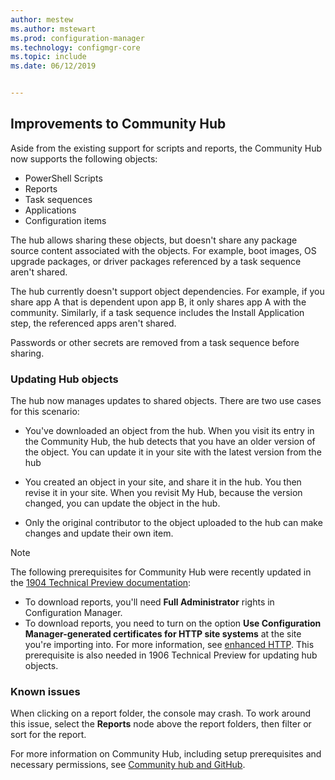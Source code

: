 ```yaml
---
author: mestew
ms.author: mstewart
ms.prod: configuration-manager
ms.technology: configmgr-core
ms.topic: include
ms.date: 06/12/2019


---
```


## <a name="bkmk_hub"></a> Improvements to Community Hub

<!--4224401 & 3555935-->

Aside from the existing support for scripts and reports, the Community Hub now supports the following objects:  

- PowerShell Scripts
- Reports
- Task sequences
- Applications
- Configuration items  

The hub allows sharing these objects, but doesn't share any package source content associated with the objects. For example, boot images, OS upgrade packages, or driver packages referenced by a task sequence aren't shared.

The hub currently doesn't support object dependencies. For example, if you share app A that is dependent upon app B, it only shares app A with the community. Similarly, if a task sequence includes the Install Application step, the referenced apps aren't shared.

Passwords or other secrets are removed from a task sequence before sharing.

### Updating Hub objects

The hub now manages updates to shared objects. There are two use cases for this scenario:

- You've downloaded an object from the hub. When you visit its entry in the Community Hub, the hub detects that you have an older version of the object. You can update it in your site with the latest version from the hub

- You created an object in your site, and share it in the hub. You then revise it in your site. When you revisit My Hub, because the version changed, you can update the object in the hub.

- Only the original contributor to the object uploaded to the hub can make changes and update their own item.

> [!NOTE]
> The following prerequisites for Community Hub were recently updated in the [1904 Technical Preview documentation](/sccm/core/get-started/2019/technical-preview-1904#community-hub-and-github):
> - To download reports, you'll need **Full Administrator** rights in Configuration Manager.
> - To download reports, you need to turn on the option **Use Configuration Manager-generated certificates for HTTP site systems** at the site you're importing into. For more information, see [enhanced HTTP](/sccm/core/plan-design/hierarchy/enhanced-http). This prerequisite is also needed in 1906 Technical Preview for updating hub objects.

### Known issues

When clicking on a report folder, the console may crash. To work around this issue, select the **Reports** node above the report folders, then filter or sort for the report.

For more information on Community Hub, including setup prerequisites and necessary permissions, see [Community hub and GitHub](/sccm/core/get-started/2019/technical-preview-1904#community-hub-and-github). 


